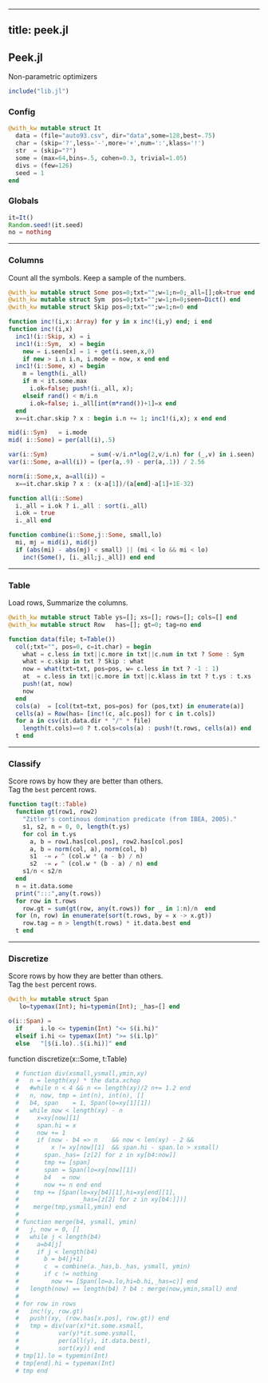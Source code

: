 
---
title: peek.jl
---


## Peek.jl
 Non-parametric optimizers

```julia
include("lib.jl")
```

### Config

```julia
@with_kw mutable struct It
  data = (file="auto93.csv", dir="data",some=128,best=.75)
  char = (skip='?',less='-',more='+',num=':',klass='!')
  str  = (skip="?")
  some = (max=64,bins=.5, cohen=0.3, trivial=1.05)
  divs = (few=126)
  seed = 1
end
```

### Globals

```julia
it=It()
Random.seed!(it.seed)
no = nothing
```

-------------------------------------------------------------------
### Columns
 Count all the symbols. Keep a sample of the numbers.

```julia
@with_kw mutable struct Some pos=0;txt="";w=1;n=0;_all=[];ok=true end
@with_kw mutable struct Sym  pos=0;txt="";w=1;n=0;seen=Dict() end
@with_kw mutable struct Skip pos=0;txt="";w=1;n=0 end

function inc!(i,x::Array) for y in x inc!(i,y) end; i end
function inc!(i,x) 
  inc1!(i::Skip, x) = i 
  inc1!(i::Sym,  x) = begin
    new = i.seen[x] = 1 + get(i.seen,x,0) 
    if new > i.n i.n, i.mode = now, x end end 
  inc1!(i::Some, x) = begin 
    m = length(i._all)
    if m < it.some.max    
      i.ok=false; push!(i._all, x); 
    elseif rand() < m/i.n 
      i.ok=false; i._all[int(m*rand())+1]=x end 
  end
  x==it.char.skip ? x : begin i.n += 1; inc1!(i,x); x end end

mid(i::Sym)   = i.mode 
mid( i::Some) = per(all(i),.5) 

var(i::Sym)            = sum(-v/i.n*log(2,v/i.n) for (_,v) in i.seen) 
var(i::Some, a=all(i)) = (per(a,.9) - per(a,.1)) / 2.56 

norm(i::Some,x, a=all(i)) = 
  x==it.char.skip ? x : (x-a[1])/(a[end]-a[1]+1E-32) 

function all(i::Some)  
  i._all = i.ok ? i._all : sort(i._all) 
  i.ok = true
  i._all end

function combine(i::Some,j::Some, small,lo) 
  mi, mj = mid(i), mid(j)
  if (abs(mi) - abs(mj) < small) || (mi < lo && mi < lo)
    inc!(Some(), [i._all;j._all]) end end
```

-------------------------------------------------------------------
### Table
 Load rows, Summarize the columns.

```julia
@with_kw mutable struct Table ys=[]; xs=[]; rows=[]; cols=[] end
@with_kw mutable struct Row   has=[]; gt=0; tag=no end

function data(file; t=Table())
  col(;txt="", pos=0, c=it.char) = begin
    what = c.less in txt||c.more in txt||c.num in txt ? Some : Sym
    what = c.skip in txt ? Skip : what
    now = what(txt=txt, pos=pos, w= c.less in txt ? -1 : 1) 
    at  = c.less in txt||c.more in txt||c.klass in txt ? t.ys : t.xs
    push!(at, now)  
    now
  end
  cols(a)  = [col(txt=txt, pos=pos) for (pos,txt) in enumerate(a)]
  cells(a) = Row(has= [inc!(c, a[c.pos]) for c in t.cols])
  for a in csv(it.data.dir * "/" * file)
    length(t.cols)==0 ? t.cols=cols(a) : push!(t.rows, cells(a)) end
  t end
```

-------------------------------------------------------------------
### Classify
 Score rows by how they are better than others.   
 Tag the `best` percent rows.

```julia
function tag(t::Table)
  function gt(row1, row2)
    "Zitler's continous domination predicate (from IBEA, 2005)."
    s1, s2, n = 0, 0, length(t.ys)
    for col in t.ys
      a, b = row1.has[col.pos], row2.has[col.pos]
      a, b = norm(col, a), norm(col, b)
      s1  -= ℯ ^ (col.w * (a - b) / n)
      s2  -= ℯ ^ (col.w * (b - a) / n) end
    s1/n < s2/n 
  end
  n = it.data.some
  print(":::",any(t.rows))
  for row in t.rows 
    row.gt = sum(gt(row, any(t.rows)) for _ in 1:n)/n  end
  for (n, row) in enumerate(sort(t.rows, by = x -> x.gt))
    row.tag = n > length(t.rows) * it.data.best end
  t end
```

-------------------------------------------------------------------
### Discretize
 Score rows by how they are better than others.   
 Tag the `best` percent rows.

```julia
@with_kw mutable struct Span 
   lo=typemax(Int); hi=typemin(Int); _has=[] end

o(i::Span) = 
  if     i.lo <= typemin(Int) "<= $(i.hi)" 
  elseif i.hi <= typemax(Int) ">= $(i.lp)" 
  else   "[$(i.lo)..$(i.hi)]" end
```

function discretize(x::Some, t:Table)

```julia
  # function div(xsmall,ysmall,ymin,xy) 
  #   n = length(xy) * the data.xchop
  #   #while n < 4 && n <= length(xy)/2 n+= 1.2 end
  #   n, now, tmp = int(n), int(n), []
  #   b4, span    = 1, Span(lo=xy[1][1])
  #   while now < length(xy) - n
  #     x=xy[now][1]
  #     span.hi = x
  #     now += 1
  #     if (now - b4 => n    && now < len(xy) - 2 && 
  #         x != xy[now][1]  && span.hi - span.lo > xsmall) 
  #       span._has= [z[2] for z in xy[b4:now]]
  #       tmp += [span]
  #       span = Span(lo=xy[now][1])
  #       b4   = now
  #       now += n end end
  #    tmp += [Span(lo=xy[b4][1],hi=xy[end][1],
  #                 _has=[z[2] for z in xy[b4:]])]
  #    merge(tmp,ysmall,ymin) end 
  #
  # function merge(b4, ysmall, ymin)
  #   j, now = 0, []
  #   while j < length(b4)
  #     a=b4[j]
  #     if j < length(b4)
  #       b = b4[j+1]
  #       c  = combine(a._has,b._has, ysmall, ymin)
  #       if c != nothing
  #         now += [Span(lo=a.lo,hi=b.hi,_has=c)] end
  #   length(now) == length(b4) ? b4 : merge(now,ymin,small) end 
  #
  # for row in rows
  #   inc!(y, row.gt)
  #   push!(xy, (row.has[x.pos], row.gt)) end
  #   tmp = div(var(x)*it.some.xsmall,
  #           var(y)*it.some.ysmall,
  #           per(all(y), it.data.best),
  #           sort(xy)) end
  # tmp[1].lo = typemin(Int)
  # tmp[end].hi = typemax(Int)
  # tmp end 
```

